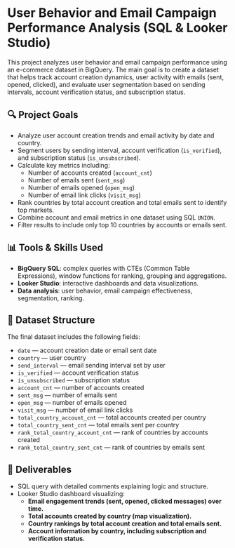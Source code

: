 # User Behavior and Email Campaign Performance Analysis (SQL & Looker Studio)

This project analyzes user behavior and email campaign performance using an e-commerce dataset in BigQuery. The main goal is to create a dataset that helps track account creation dynamics, user activity with emails (sent, opened, clicked), and evaluate user segmentation based on sending intervals, account verification status, and subscription status.

## 🔍 Project Goals

- Analyze user account creation trends and email activity by date and country.
- Segment users by sending interval, account verification (`is_verified`), and subscription status (`is_unsubscribed`).
- Calculate key metrics including:
  - Number of accounts created (`account_cnt`)
  - Number of emails sent (`sent_msg`)
  - Number of emails opened (`open_msg`)
  - Number of email link clicks (`visit_msg`)
- Rank countries by total account creation and total emails sent to identify top markets.
- Combine account and email metrics in one dataset using SQL `UNION`.
- Filter results to include only top 10 countries by accounts or emails sent.

## 📊 Tools & Skills Used

- **BigQuery SQL**: complex queries with CTEs (Common Table Expressions), window functions for ranking, grouping and aggregations.
- **Looker Studio**: interactive dashboards and data visualizations.
- **Data analysis**: user behavior, email campaign effectiveness, segmentation, ranking.

## 📁 Dataset Structure

The final dataset includes the following fields:

- `date` — account creation date or email sent date
- `country` — user country
- `send_interval` — email sending interval set by user
- `is_verified` — account verification status
- `is_unsubscribed` — subscription status
- `account_cnt` — number of accounts created
- `sent_msg` — number of emails sent
- `open_msg` — number of emails opened
- `visit_msg` — number of email link clicks
- `total_country_account_cnt` — total accounts created per country
- `total_country_sent_cnt` — total emails sent per country
- `rank_total_country_account_cnt` — rank of countries by accounts created
- `rank_total_country_sent_cnt` — rank of countries by emails sent

## 📄 Deliverables

- SQL query with detailed comments explaining logic and structure.
- Looker Studio dashboard visualizing:
  - **Email engagement trends (sent, opened, clicked messages) over time.**
  - **Total accounts created by country (map visualization).**
  - **Country rankings by total account creation and total emails sent.**
  - **Account information by country, including subscription and verification status.**

